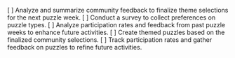 [ ] Analyze and summarize community feedback to finalize theme selections for the next puzzle week.
[ ] Conduct a survey to collect preferences on puzzle types.
[ ] Analyze participation rates and feedback from past puzzle weeks to enhance future activities.
[ ] Create themed puzzles based on the finalized community selections.
[ ] Track participation rates and gather feedback on puzzles to refine future activities.